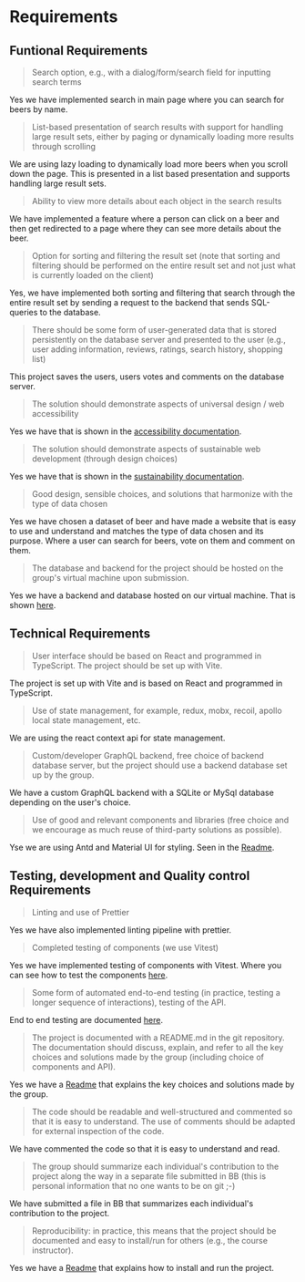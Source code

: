 # Requirements

## Funtional Requirements

> Search option, e.g., with a dialog/form/search field for inputting search terms

Yes we have implemented search in main page where you can search for beers by name.

> List-based presentation of search results with support for handling large result sets, either by paging or dynamically loading more results through scrolling

We are using lazy loading to dynamically load more beers when you scroll down the page. This is presented in a list based presentation and supports handling large result sets.

> Ability to view more details about each object in the search results

We have implemented a feature where a person can click on a beer and then get redirected to a page where they can see more details about the beer.

> Option for sorting and filtering the result set (note that sorting and filtering should be performed on the entire result set and not just what is currently loaded on the client)

Yes, we have implemented both sorting and filtering that search through the entire result set by sending a request to the backend that sends SQL-queries to the database.

> There should be some form of user-generated data that is stored persistently on the database server and presented to the user (e.g., user adding information, reviews, ratings, search history, shopping list)

This project saves the users, users votes and comments on the database server. 

> The solution should demonstrate aspects of universal design / web accessibility

Yes we have that is shown in the [accessibility documentation](./accessibility.md).

> The solution should demonstrate aspects of sustainable web development (through design choices)

Yes we have that is shown in the [sustainability documentation](./sustainability.md).

> Good design, sensible choices, and solutions that harmonize with the type of data chosen

Yes we have chosen a dataset of beer and have made a website that is easy to use and understand and matches the type of data chosen and its purpose. Where a user can search for beers, vote on them and comment on them.

> The database and backend for the project should be hosted on the group's virtual machine upon submission.

Yes we have a backend and database hosted on our virtual machine. That is shown [here](https://it2810-15.idi.ntnu.no/project2).

## Technical Requirements

> User interface should be based on React and programmed in TypeScript. The project should be set up with Vite.

The project is set up with Vite and is based on React and programmed in TypeScript.

> Use of state management, for example, redux, mobx, recoil, apollo local state management, etc.

We are using the react context api for state management.

> Custom/developer GraphQL backend, free choice of backend database server, but the project should use a backend database set up by the group.

We have a custom GraphQL backend with a SQLite or MySql database depending on the user's choice.

> Use of good and relevant components and libraries (free choice and we encourage as much reuse of third-party solutions as possible).

Yse we are using Antd and Material UI for styling. Seen in the [Readme](./README.md#Libraries,-frameworks-and-tech-stack).

## Testing, development and Quality control Requirements

> Linting and use of Prettier

Yes we have also implemented linting pipeline with prettier.

> Completed testing of components (we use Vitest)

Yes we have implemented testing of components with Vitest. Where you can see how to test the components [here](./README.md#Run-tests).

> Some form of automated end-to-end testing (in practice, testing a longer sequence of interactions), testing of the API.

End to end testing are documented [here](./frontend/README.md#Run-only-end-to-end-tests).

> The project is documented with a README.md in the git repository. The documentation should discuss, explain, and refer to all the key choices and solutions made by the group (including choice of components and API).

Yes we have a [Readme](./README.md) that explains the key choices and solutions made by the group.

> The code should be readable and well-structured and commented so that it is easy to understand. The use of comments should be adapted for external inspection of the code.

We have commented the code so that it is easy to understand and read.

> The group should summarize each individual's contribution to the project along the way in a separate file submitted in BB (this is personal information that no one wants to be on git ;-)

We have submitted a file in BB that summarizes each individual's contribution to the project.

> Reproducibility: in practice, this means that the project should be documented and easy to install/run for others (e.g., the course instructor).

Yes we have a [Readme](./README.md#run-the-project) that explains how to install and run the project.

